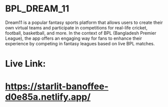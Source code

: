 # BPL_DREAM_11

Dream11 is a popular fantasy sports platform that allows users to create their own virtual teams and participate in competitions for real-life cricket, football, basketball, and more. In the context of BPL (Bangladesh Premier League), the app offers an engaging way for fans to enhance their experience by competing in fantasy leagues based on live BPL matches.

# Live Link:
# https://starlit-banoffee-d0e85a.netlify.app/
